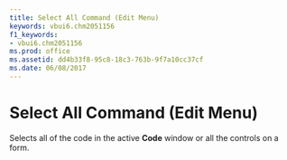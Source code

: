 ```yaml
---
title: Select All Command (Edit Menu)
keywords: vbui6.chm2051156
f1_keywords:
- vbui6.chm2051156
ms.prod: office
ms.assetid: dd4b33f8-95c8-18c3-763b-9f7a10cc37cf
ms.date: 06/08/2017
---
```



# Select All Command (Edit Menu)

Selects all of the code in the active  **Code** window or all the controls on a form.


